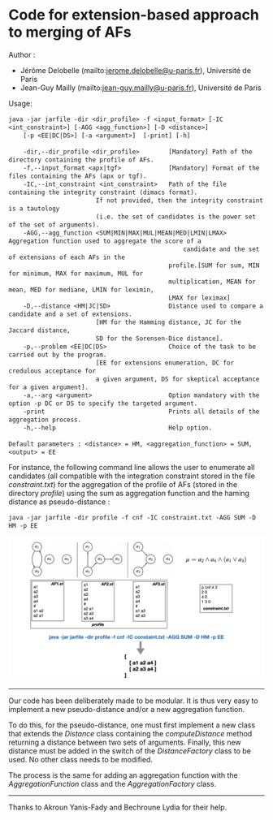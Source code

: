 Code for extension-based approach to merging of AFs
===================================================

Author :
* Jérôme Delobelle (mailto:jerome.delobelle@u-paris.fr), Université de Paris
* Jean-Guy Mailly (mailto:jean-guy.mailly@u-paris.fr), Université de Paris

Usage:
```
java -jar jarfile -dir <dir_profile> -f <input_format> [-IC <int_constraint>] [-AGG <agg_function>] [-D <distance>] 
	[-p <EE|DC|DS>] [-a <argument>]  [-print] [-h] 
	
	-dir,--dir_profile <dir_profile>        [Mandatory] Path of the directory containing the profile of AFs.
	-f,--input_format <apx|tgf>             [Mandatory] Format of the files containing the AFs (apx or tgf).
	-IC,--int_constraint <int_constraint>   Path of the file containing the integrity constraint (dimacs format). 
						If not provided, then the integrity constraint is a tautology 
						(i.e. the set of candidates is the power set of the set of arguments).
	-AGG,--agg_function <SUM|MIN|MAX|MUL|MEAN|MED|LMIN|LMAX>      Aggregation function used to aggregate the score of a
                                                candidate and the set of extensions of each AFs in the
                                         	profile.[SUM for sum, MIN for minimum, MAX for maximum, MUL for
                                         	multiplication, MEAN for mean, MED for mediane, LMIN for leximin,
                                         	LMAX for leximax]
	-D,--distance <HM|JC|SD>                Distance used to compare a candidate and a set of extensions. 
						[HM for the Hamming distance, JC for the Jaccard distance,
						SD for the Sorensen-Dice distance].
	-p,--problem <EE|DC|DS>                 Choice of the task to be carried out by the program. 
						[EE for extensions enumeration, DC for credulous acceptance for 
						a given argument, DS for skeptical acceptance for a given argument].
	-a,--arg <argument>                     Option mandatory with the option -p DC or DS to specify the targeted argument.
	-print                                  Prints all details of the aggregation process.
	-h,--help                               Help option.
	
Default parameters : <distance> = HM, <aggregation_function> = SUM, <output> = EE
```

For instance, the following command line allows the user to enumerate all candidates (all compatible with the integration constraint stored in the file *constraint.txt*) for the aggregation of the profile of AFs (stored in the directory *profile*) using the sum as aggregation function and the haming distance as pseudo-distance :

```
java -jar jarfile -dir profile -f cnf -IC constraint.txt -AGG SUM -D HM -p EE
```

![image info](./schema.001.jpeg)

---

Our code has been deliberately made to be modular. It is thus very easy to implement a new pseudo-distance and/or a new aggregation function. 

To do this, for the pseudo-distance, one must first implement a new class that extends the *Distance* class containing the *computeDistance* method returning a distance between two sets of arguments. Finally, this new distance must be added in the switch of the *DistanceFactory* class to be used. No other class needs to be modified.

The process is the same for adding an aggregation function with the *AggregationFunction* class and the *AggregationFactory* class.

---

Thanks to Akroun Yanis-Fady and Bechroune Lydia for their help.





<!--Le dossier comporte:

-Les différentes classes de notre projet, la classe "Luncher" étant la classe main.

-Un dossier "Afs" regroupant les systèmes d'argumentation voulant etre fusionés.

-Un fichier Contrainte.txt, qui représente la contrainte d'intégrité.

-Ainsi que différente bibliothèque tel que Dung-1.4.jar etorg.sat4j.core-2.3.1.jar, qui contribuent au bon fonctionnement de notre programme.

Les fichiers des AF ainsi que la contrainte d'intégrité doivent suivre un format spécifique.


Format du fichier AF:

Nous avons suivi un format largement utilisé par la communauté qui est  le format tgf pour Trivial Graph Format. 

Il consiste en une énumération de tous lesnoeuds en premier lieu, et d’une  énumération de tous les arcs en second lieu, les deuxparties étant séparé  par le caractère '#'.



Format du fichier de la contraint d'integrité:

Pour le format de notre contrainte d’intégrité, nous avons choisi le format DIMACS CNF.

Exemple:

Pour la formule ( a1 ou non(a3) ) et ( a2 ou a3 ou non(a1) )

le fichier sera :

p cnf 3 2

1 -3 0

2 3 -1 0

Comment utiliser:

jarfile <af_path> <contrainte_path> <distance> <aggregation_function>
	
	-af_path: le chemin vers le dossier contenant les AFs.
	
	-contrainte_path: le chemin vers le fichier de la contraintre d'intégrité.
	
	-distace: Distance voulu: 
		HM pou Hamming.
	
	-aggregation_function: la fonction d'agrégation voulu :
	
	SUM pour la somme, 
	
	MIN pour le minimum, 
	
	MAX pour le maximum, 
	
	MUL pour la multiplication, 
	
	MEAN pour la moyenne, 
	
	MED pour la mediane, 
	
	LMIN pour LexiMin, 
	
	LMAX pour LexiMax.
-->
